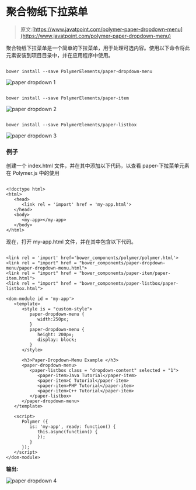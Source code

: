 # 聚合物纸下拉菜单

> 原文:[https://www.javatpoint.com/polymer-paper-dropdown-menu](https://www.javatpoint.com/polymer-paper-dropdown-menu)

聚合物纸下拉菜单是一个简单的下拉菜单，用于处理可选内容。使用以下命令将此元素安装到项目目录中，并在应用程序中使用。

```

bower install --save PolymerElements/paper-dropdown-menu

```

![paper dropdown 1](../Images/f869bcc3fe55bdb2871a7164c2f3422f.png)

```

bower install --save PolymerElements/paper-item

```

![paper dropdown 2](../Images/daaeabca47b203913649566fa69827a9.png)

```

bower install --save PolymerElements/paper-listbox

```

![paper dropdown 3](../Images/3f31bd935becb461526709306824eac1.png)

### 例子

创建一个 index.html 文件，并在其中添加以下代码，以查看 paper-下拉菜单元素在 Polymer.js 中的使用

```

<!doctype html>
<html>
   <head>
      <link rel = 'import' href = 'my-app.html'>
   </head>
   <body>    
      <my-app></my-app>
   </body>
</html>

```

现在，打开 my-app.html 文件，并在其中包含以下代码。

```

<link rel = 'import' href='bower_components/polymer/polymer.html'>
<link rel = "import" href = "bower_components/paper-dropdown-menu/paper-dropdown-menu.html">
<link rel = "import" href = "bower_components/paper-item/paper-item.html">
<link rel = "import" href = "bower_components/paper-listbox/paper-listbox.html">

<dom-module id = 'my-app'>
   <template>
      <style is = "custom-style">
         paper-dropdown-menu {
            width:250px;
         }
         paper-dropdown-menu {
            height: 200px;
            display: block;
         }
      </style>

      <h3>Paper-Dropdown-Menu Example </h3>
      <paper-dropdown-menu>
         <paper-listbox class = "dropdown-content" selected = "1">
            <paper-item>Java Tutorial</paper-item>
            <paper-item>C Tutorial</paper-item>
            <paper-item>PHP Tutorial</paper-item>
            <paper-item>C++ Tutorial</paper-item>
         </paper-listbox>
      </paper-dropdown-menu>
   </template>

   <script>
      Polymer ({
         is: 'my-app', ready: function() {
            this.async(function() {         
            });
         }
      });
   </script>
</dom-module>

```

**输出:**

![paper dropdown 4](../Images/e716b5e28bb2294598158e32d200d48f.png)
